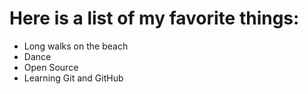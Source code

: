 # Here is a list of my favorite things:
- Long walks on the beach
- Dance
- Open Source
- Learning Git and GitHub
